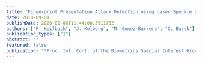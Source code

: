 ```yaml
---
title: "Fingerprint Presentation Attack Detection using Laser Speckle Contrast Imaging"
date: 2018-09-01
publishDate: 2020-02-06T11:44:00.391176Z
authors: ["P. Keilbach", "J. Kolberg", "M. Gomez-Barrero", "C. Busch"]
publication_types: ["1"]
abstract: ""
featured: false
publication: "*Proc. Int. Conf. of the Biometrics Special Interest Group (BIOSIG)*"
---
```


